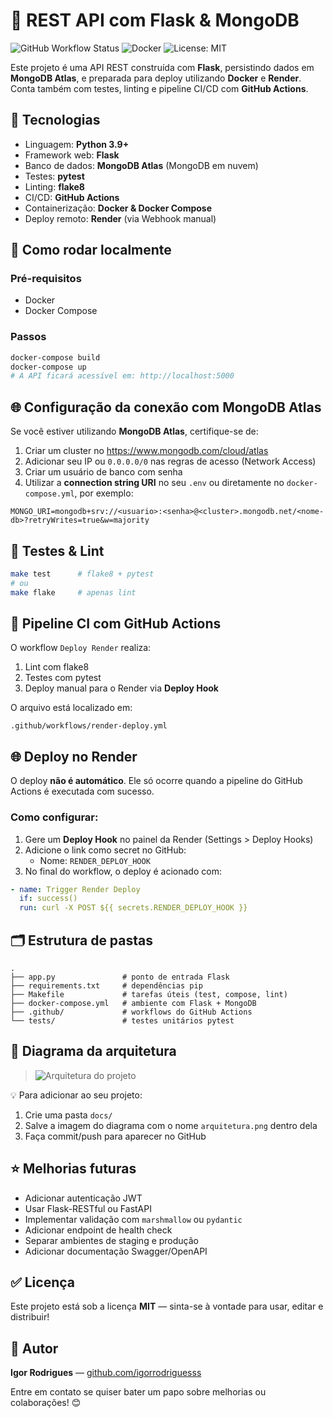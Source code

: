 # 🐍 REST API com Flask & MongoDB

![GitHub Workflow Status](https://img.shields.io/github/actions/workflow/status/igorrodriguesss/restapi-flask/render-deploy.yml?branch=main)
![Docker](https://img.shields.io/badge/docker-ready-blue)
![License: MIT](https://img.shields.io/badge/license-MIT-green)

Este projeto é uma API REST construída com **Flask**, persistindo dados em **MongoDB Atlas**, e preparada para deploy utilizando **Docker** e **Render**. Conta também com testes, linting e pipeline CI/CD com **GitHub Actions**.

## 🔧 Tecnologias

- Linguagem: **Python 3.9+**
- Framework web: **Flask**
- Banco de dados: **MongoDB Atlas** (MongoDB em nuvem)
- Testes: **pytest**
- Linting: **flake8**
- CI/CD: **GitHub Actions**
- Containerização: **Docker & Docker Compose**
- Deploy remoto: **Render** (via Webhook manual)

## 🚀 Como rodar localmente

### Pré-requisitos

- Docker
- Docker Compose

### Passos

```bash
docker-compose build
docker-compose up
# A API ficará acessível em: http://localhost:5000
```

## 🌐 Configuração da conexão com MongoDB Atlas

Se você estiver utilizando **MongoDB Atlas**, certifique-se de:

1. Criar um cluster no https://www.mongodb.com/cloud/atlas
2. Adicionar seu IP ou `0.0.0.0/0` nas regras de acesso (Network Access)
3. Criar um usuário de banco com senha
4. Utilizar a **connection string URI** no seu `.env` ou diretamente no `docker-compose.yml`, por exemplo:

```env
MONGO_URI=mongodb+srv://<usuario>:<senha>@<cluster>.mongodb.net/<nome-db>?retryWrites=true&w=majority
```

## 🧪 Testes & Lint

```bash
make test      # flake8 + pytest
# ou
make flake     # apenas lint
```

## 🧩 Pipeline CI com GitHub Actions

O workflow `Deploy Render` realiza:

1. Lint com flake8  
2. Testes com pytest  
3. Deploy manual para o Render via **Deploy Hook**

O arquivo está localizado em:

```text
.github/workflows/render-deploy.yml
```

## 🌐 Deploy no Render

O deploy **não é automático**. Ele só ocorre quando a pipeline do GitHub Actions é executada com sucesso.

### Como configurar:

1. Gere um **Deploy Hook** no painel da Render (Settings > Deploy Hooks)  
2. Adicione o link como secret no GitHub:
   - Nome: `RENDER_DEPLOY_HOOK`
3. No final do workflow, o deploy é acionado com:

```yaml
- name: Trigger Render Deploy
  if: success()
  run: curl -X POST ${{ secrets.RENDER_DEPLOY_HOOK }}
```

## 🗂️ Estrutura de pastas

```text
.
├── app.py               # ponto de entrada Flask
├── requirements.txt     # dependências pip
├── Makefile             # tarefas úteis (test, compose, lint)
├── docker-compose.yml   # ambiente com Flask + MongoDB
├── .github/             # workflows do GitHub Actions
└── tests/               # testes unitários pytest
```

## 🧱 Diagrama da arquitetura

> ![Arquitetura do projeto](docs/arquitetura.png)

💡 Para adicionar ao seu projeto:
1. Crie uma pasta `docs/`
2. Salve a imagem do diagrama com o nome `arquitetura.png` dentro dela
3. Faça commit/push para aparecer no GitHub

## ⭐ Melhorias futuras

- Adicionar autenticação JWT  
- Usar Flask-RESTful ou FastAPI  
- Implementar validação com `marshmallow` ou `pydantic`  
- Adicionar endpoint de health check  
- Separar ambientes de staging e produção  
- Adicionar documentação Swagger/OpenAPI  

## ✅ Licença

Este projeto está sob a licença **MIT** — sinta-se à vontade para usar, editar e distribuir!

## 🤝 Autor

**Igor Rodrigues** — [github.com/igorrodriguesss](https://github.com/igorrodriguesss)

Entre em contato se quiser bater um papo sobre melhorias ou colaborações! 😊
